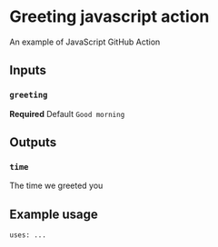 # Greeting javascript action

An example of JavaScript GitHub Action

## Inputs

### `greeting`

**Required** Default `Good morning`

## Outputs

### `time`

The time we greeted you

## Example usage

```
uses: ...
```
